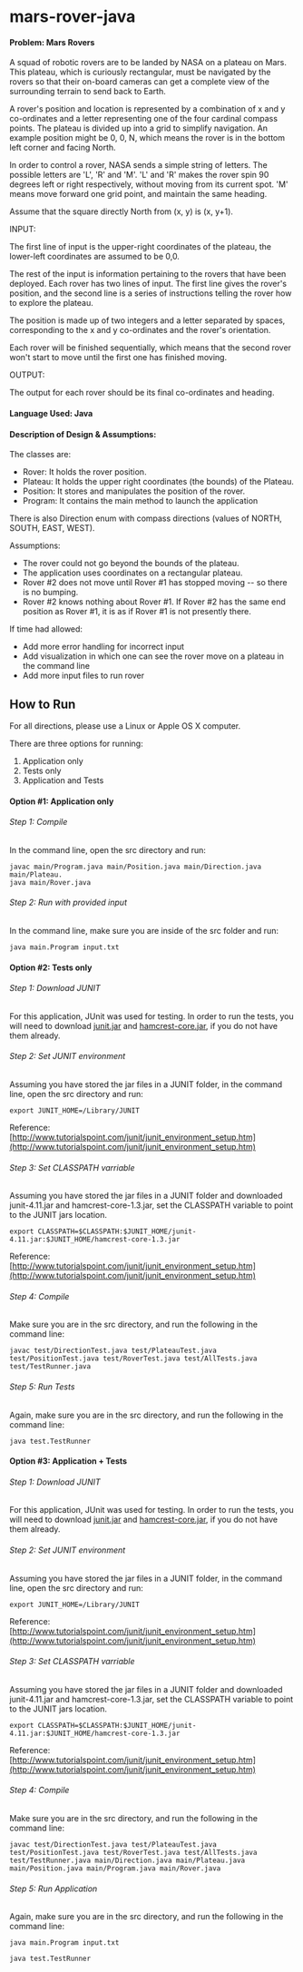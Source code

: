 mars-rover-java
==========

#### Problem: Mars Rovers
 
A squad of robotic rovers are to be landed by NASA on a plateau on Mars. This plateau, which is curiously rectangular, must be navigated by the rovers so that their on-board cameras can get a complete view of the surrounding terrain to send back to Earth.
 
A rover's position and location is represented by a combination of x and y co-ordinates and a letter representing one of the four cardinal compass points. The plateau is divided up into a grid to simplify navigation. An example position might be 0, 0, N, which means the rover is in the bottom left corner and facing North.
 
In order to control a rover, NASA sends a simple string of letters. The possible letters are 'L', 'R' and 'M'. 'L' and 'R' makes the rover spin 90 degrees left or right respectively, without moving from its current spot. 'M' means move forward one grid point, and maintain the same heading.
 
Assume that the square directly North from (x, y) is (x, y+1).
 
INPUT:

The first line of input is the upper-right coordinates of the plateau, the lower-left coordinates are assumed to be 0,0.
 
The rest of the input is information pertaining to the rovers that have been deployed. Each rover has two lines of input. The first line gives the rover's position, and the second line is a series of instructions telling the rover how to explore the plateau.
 
The position is made up of two integers and a letter separated by spaces, corresponding to the x and y co-ordinates and the rover's orientation.
 
Each rover will be finished sequentially, which means that the second rover won't start to move until the first one has finished moving.
 
OUTPUT:

The output for each rover should be its final co-ordinates and heading.

#### Language Used: Java


#### Description of Design & Assumptions: 

The classes are:

- Rover: It holds the rover position.
- Plateau: It holds the upper right coordinates (the bounds) of the Plateau.
- Position: It stores and manipulates the position of the rover.
- Program: It contains the main method to launch the application

There is also Direction enum with compass directions (values of NORTH, SOUTH, EAST, WEST).


Assumptions:

- The rover could not go beyond the bounds of the plateau.
- The application uses coordinates on a rectangular plateau.
- Rover #2 does not move until Rover #1 has stopped moving -- so there is no bumping.
- Rover #2 knows nothing about Rover #1.  If Rover #2 has the same end position as Rover #1, it is as if Rover #1 is not presently there.

If time had allowed:

- Add more error handling for incorrect input
- Add visualization in which one can see the rover move on a plateau in the command line
- Add more input files to run rover

## How to Run

For all directions, please use a Linux or Apple OS X computer.

There are three options for running:

1.  Application only
2.  Tests only
3.  Application and Tests

#### Option #1: Application only

###### Step 1: Compile

In the command line, open the src directory and run:

```
javac main/Program.java main/Position.java main/Direction.java main/Plateau.
java main/Rover.java
```

###### Step 2: Run with provided input

In the command line, make sure you are inside of the src folder and run:

```
java main.Program input.txt
```

#### Option #2: Tests only

###### Step 1: Download JUNIT

For this application, JUnit was used for testing.  In order to run the tests, you will need to download [junit.jar](https://github.com/junit-team/junit/wiki/Download-and-Install) and [hamcrest-core.jar](https://github.com/junit-team/junit/wiki/Download-and-Install), if you do not have them already. 

###### Step 2: Set JUNIT environment

Assuming you have stored the jar files in a JUNIT folder, in the command line, open the src directory and run:

```
export JUNIT_HOME=/Library/JUNIT
```
Reference: [http://www.tutorialspoint.com/junit/junit_environment_setup.htm](http://www.tutorialspoint.com/junit/junit_environment_setup.htm)

###### Step 3: Set CLASSPATH varriable

Assuming you have stored the jar files in a JUNIT folder and downloaded junit-4.11.jar and hamcrest-core-1.3.jar, set the CLASSPATH variable to point to the JUNIT jars location.

```
export CLASSPATH=$CLASSPATH:$JUNIT_HOME/junit-4.11.jar:$JUNIT_HOME/hamcrest-core-1.3.jar
```
Reference: [http://www.tutorialspoint.com/junit/junit_environment_setup.htm](http://www.tutorialspoint.com/junit/junit_environment_setup.htm)

###### Step 4: Compile 

Make sure you are in the src directory, and run the following in the command line:

```
javac test/DirectionTest.java test/PlateauTest.java test/PositionTest.java test/RoverTest.java test/AllTests.java test/TestRunner.java
```

###### Step 5: Run Tests

Again, make sure you are in the src directory, and run the following in the command line:

```
java test.TestRunner
```


#### Option #3: Application + Tests

###### Step 1: Download JUNIT

For this application, JUnit was used for testing.  In order to run the tests, you will need to download [junit.jar](https://github.com/junit-team/junit/wiki/Download-and-Install) and [hamcrest-core.jar](https://github.com/junit-team/junit/wiki/Download-and-Install), if you do not have them already. 

###### Step 2: Set JUNIT environment

Assuming you have stored the jar files in a JUNIT folder, in the command line, open the src directory and run:

```
export JUNIT_HOME=/Library/JUNIT
```
Reference: [http://www.tutorialspoint.com/junit/junit_environment_setup.htm](http://www.tutorialspoint.com/junit/junit_environment_setup.htm)

###### Step 3: Set CLASSPATH varriable

Assuming you have stored the jar files in a JUNIT folder and downloaded junit-4.11.jar and hamcrest-core-1.3.jar, set the CLASSPATH variable to point to the JUNIT jars location.

```
export CLASSPATH=$CLASSPATH:$JUNIT_HOME/junit-4.11.jar:$JUNIT_HOME/hamcrest-core-1.3.jar
```

Reference: [http://www.tutorialspoint.com/junit/junit_environment_setup.htm](http://www.tutorialspoint.com/junit/junit_environment_setup.htm)

###### Step 4: Compile 

Make sure you are in the src directory, and run the following in the command line:

```
javac test/DirectionTest.java test/PlateauTest.java test/PositionTest.java test/RoverTest.java test/AllTests.java test/TestRunner.java main/Direction.java main/Plateau.java main/Position.java main/Program.java main/Rover.java
```

###### Step 5: Run Application

Again, make sure you are in the src directory, and run the following in the command line:

```
java main.Program input.txt
```

```
java test.TestRunner
```

